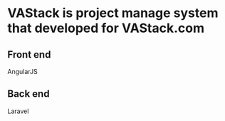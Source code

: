 # VAStack is project manage system that developed for VAStack.com


## Front end 

AngularJS

## Back end

Laravel
#